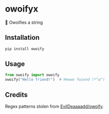 # owoifyx
🥺 Owoifies a string

## Installation
```sh
pip install owoify
```

## Usage
```python
from owoify import owoify
owoify("Hello friend!")  # Hewwo fwiend (*^ω^)
```

## Credits
Regex patterns stolen from [EvilDeaaaadd/owoify](https://github.com/EvilDeaaaadd/owoify).
